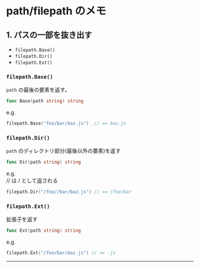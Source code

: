 # path/filepath のメモ

## 1. パスの一部を抜き出す
* `filepath.Base()`
* `filepath.Dir()`
* `filepath.Ext()`

### `filepath.Base()`
`path` の最後の要素を返す。  
```go
func Base(path string) string
```

e.g.
```go
filepath.Base("foo/bar/baz.js")  // == baz.js
```

### `filepath.Dir()`
`path` のディレクトリ部分(最後以外の要素)を返す
```go
func Dir(path string) string
```

e.g.  
// は / として返される
```go
filepath.Dir("/foo//bar/baz.js") // == /foo/bar
```

### `filepath.Ext()`
拡張子を返す
```go
func Ext(path string) string
```

e.g.
```go
filepath.Ext("/foo/bar/baz.js") // == .js
```
---
